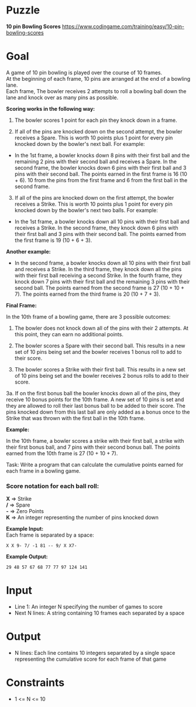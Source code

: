 # Puzzle
**10 pin Bowling Scores** https://www.codingame.com/training/easy/10-pin-bowling-scores

# Goal
A game of 10 pin bowling is played over the course of 10 frames.  
At the beginning of each frame, 10 pins are arranged at the end of a bowling lane.  
Each frame, The bowler receives 2 attempts to roll a bowling ball down the lane and knock over as many pins as possible.  

**Scoring works in the following way:**

1. The bowler scores 1 point for each pin they knock down in a frame.

2. If all of the pins are knocked down on the second attempt, the bowler receives a Spare. This is worth 10 points plus 1 point for every pin knocked down by the bowler's next ball. For example:

* In the 1st frame, a bowler knocks down 8 pins with their first ball and the remaining 2 pins with their second ball and receives a Spare. In the second frame, the bowler knocks down 6 pins with their first ball and 3 pins with their second ball. The points earned in the first frame is 16 (10 + 6). 10 from the pins from the first frame and 6 from the first ball in the second frame.

3. If all of the pins are knocked down on the first attempt, the bowler receives a Strike. This is worth 10 points plus 1 point for every pin knocked down by the bowler's next two balls. For example:

* In the 1st frame, a bowler knocks down all 10 pins with their first ball and receives a Strike. In the second frame, they knock down 6 pins with their first ball and 3 pins with their second ball. The points earned from the first frame is 19 (10 + 6 + 3).

**Another example:**

* In the second frame, a bowler knocks down all 10 pins with their first ball and receives a Strike. In the third frame, they knock down all the pins with their first ball receiving a second Strike. In the fourth frame, they knock down 7 pins with their first ball and the remaining 3 pins with their second ball. The points earned from the second frame is 27 (10 + 10 + 7). The points earned from the third frame is 20 (10 + 7 + 3).

**Final Frame:**

In the 10th frame of a bowling game, there are 3 possible outcomes:

1. The bowler does not knock down all of the pins with their 2 attempts. At this point, they can earn no additional points.

2. The bowler scores a Spare with their second ball. This results in a new set of 10 pins being set and the bowler receives 1 bonus roll to add to their score.

3. The bowler scores a Strike with their first ball. This results in a new set of 10 pins being set and the bowler receives 2 bonus rolls to add to their score.

3a. If on the first bonus ball the bowler knocks down all of the pins, they receive 10 bonus points for the 10th frame. A new set of 10 pins is set and they are allowed to roll their last bonus ball to be added to their score. The pins knocked down from this last ball are only added as a bonus once to the Strike that was thrown with the first ball in the 10th frame.

**Example:**

In the 10th frame, a bowler scores a strike with their first ball, a strike with their first bonus ball, and 7 pins with their second bonus ball. The points earned from the 10th frame is 27 (10 + 10 + 7).

Task: Write a program that can calculate the cumulative points earned for each frame in a bowling game.

### Score notation for each ball roll:
**X** => Strike  
**/** => Spare  
**-** => Zero Points  
**K** => An integer representing the number of pins knocked down  

**Example Input:**  
Each frame is separated by a space:
```
X X 9- 7/ -1 81 -- 9/ X X7-
```
**Example Output:**
```
29 48 57 67 68 77 77 97 124 141
```
# Input
* Line 1: An integer N specifying the number of games to score
* Next N lines: A string containing 10 frames each separated by a space
# Output
* N lines: Each line contains 10 integers separated by a single space representing the cumulative score for each frame of that game
# Constraints
* 1 <= N <= 10
